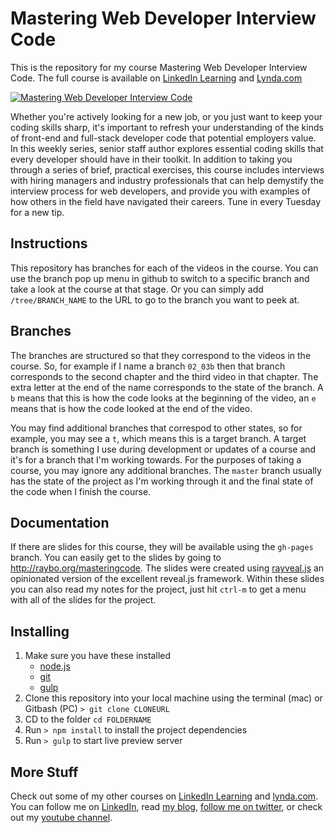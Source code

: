 # Mastering Web Developer Interview Code
This is the repository for my course Mastering Web Developer Interview Code. The full course is available on [LinkedIn Learning](https://www.linkedin.com/learning/mastering-web-developer-interview-code) and [Lynda.com](https://www.lynda.com/Web-Development-tutorials/Mastering-Web-Developer-Interview-Code/580663-2.html)

[![Mastering Web Developer Interview Code](https://media-exp2.licdn.com/media-proxy/ext?w=1200&h=675&f=n&hash=XutUSjKycXac0vqSZuNUXGoUHOg%3D&ora=1%2CaFBCTXdkRmpGL2lvQUFBPQ%2CxAVta5g-0R6plxVUzgUv5K_PrkC9q0RIUJDPBy-kUyWs_NafZX_pf8HcZLSiol4TcSoJlAA7feevRznjFI69LcLmY4Yx3A)](https://www.linkedin.com/learning/mastering-web-developer-interview-code?trk=insiders_6787408_learning)

Whether you're actively looking for a new job, or you just want to keep your coding skills sharp, it's important to refresh your understanding of the kinds of front-end and full-stack developer code that potential employers value. In this weekly series, senior staff author explores essential coding skills that every developer should have in their toolkit. In addition to taking you through a series of brief, practical exercises, this course includes interviews with hiring managers and industry professionals that can help demystify the interview process for web developers, and provide you with examples of how others in the field have navigated their careers. Tune in every Tuesday for a new tip.

## Instructions
This repository has branches for each of the videos in the course. You can use the branch pop up menu in github to switch to a specific branch and take a look at the course at that stage. Or you can simply add `/tree/BRANCH_NAME` to the URL to go to the branch you want to peek at. 

## Branches
The branches are structured so that they correspond to the videos in the course. So, for example if I name a branch `02_03b` then that branch corresponds to the second chapter and the third video in that chapter. The extra letter at the end of the name corresponds to the state of the branch. A `b` means that this is how the code looks at the beginning of the video, an `e` means that is how the code looked at the end of the video.

You may find additional branches that correspod to other states, so for example, you may see a `t`, which means this is a target branch. A target branch is something I use during development or updates of a course and it's for a branch that I'm working towards. For the purposes of taking a course, you may ignore any additional branches. The `master` branch usually has the state of the project as I'm working through it and the final state of the code when I finish the course. 

## Documentation
If there are slides for this course, they will be available using the `gh-pages` branch. You can easily get to the slides by going to http://raybo.org/masteringcode. The slides were created using [rayveal.js](https://github.com/planetoftheweb/rayveal) an opinionated version of the excellent reveal.js framework. Within these slides you can also read my notes for the project, just hit `ctrl-m` to get a menu with all of the slides for the project.

## Installing
1. Make sure you have these installed
	- [node.js](http://nodejs.org/)
	- [git](http://git-scm.com/)
	- [gulp](http://gulpjs.com/)
2. Clone this repository into your local machine using the terminal (mac) or Gitbash (PC) `> git clone CLONEURL`
3. CD to the folder `cd FOLDERNAME`
4. Run `> npm install` to install the project dependencies
5. Run `> gulp` to start live preview server

## More Stuff
Check out some of my other courses on [LinkedIn Learning](https://www.linkedin.com/learning/instructors/ray-villalobos?trk=insiders_6787408_learning) and [lynda.com](http://lynda.com/rayvillalobos). You can follow me on [LinkedIn](https://www.linkedin.com/in/planetoftheweb/), read [my blog](http://raybo.org), [follow me on twitter](http://twitter.com/planetoftheweb), or check out my [youtube channel](http://youtube.com/planetoftheweb).
